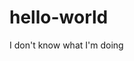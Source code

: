 hello-world
===========

I don't know what I'm doing
<!doctype HTML>
<html>
  <head>
    <title>horseradish</titl>
  </head>
  
